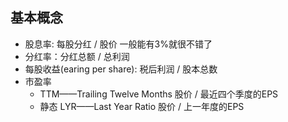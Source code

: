 ## 基本概念
+ 股息率: 每股分红 / 股价  一般能有3%就很不错了
+ 分红率：分红总额 / 总利润
+ 每股收益(earing per share): 税后利润 / 股本总数
+ 市盈率
  + TTM——Trailing Twelve Months 股价 / 最近四个季度的EPS
  + 静态 LYR——Last Year Ratio   股价 / 上一年度的EPS